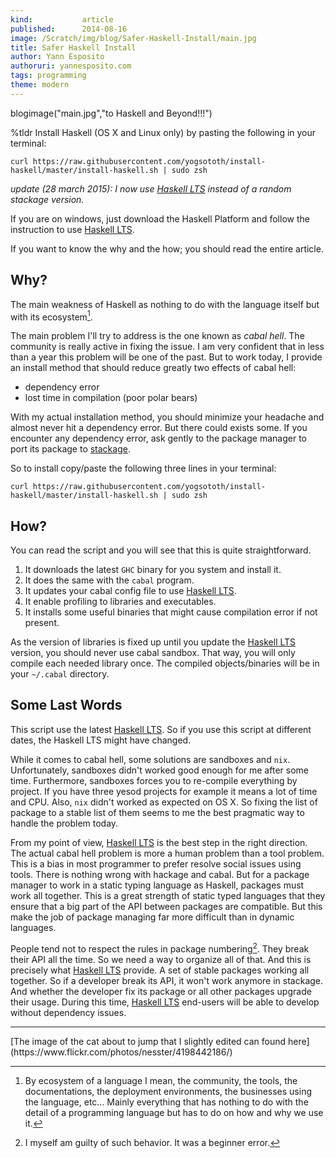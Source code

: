 ```yaml
---
kind:           article
published:      2014-08-16
image: /Scratch/img/blog/Safer-Haskell-Install/main.jpg
title: Safer Haskell Install
author: Yann Esposito
authoruri: yannesposito.com
tags: programming
theme: modern
---
```

blogimage("main.jpg","to Haskell and Beyond!!!")

<div class="intro">

%tldr Install Haskell (OS X and Linux only) by pasting the following in your terminal:

~~~
curl https://raw.githubusercontent.com/yogsototh/install-haskell/master/install-haskell.sh | sudo zsh
~~~

_update (28 march 2015): I now use [Haskell LTS][lts] instead of a random stackage version._

If you are on windows, just download the Haskell Platform and follow
the instruction to use [Haskell LTS][lts].

If you want to know the why and the how; you should read the entire article.

</div>

## Why?

The main weakness of Haskell as nothing to do with the language itself but
with its ecosystem[^1].

[^1]: By ecosystem of a language I mean, the community, the tools, the documentations, the deployment environments, the businesses using the language, etc... Mainly everything that has nothing to do with the detail of a programming language but has to do on how and why we use it.

The main problem I'll try to address is the one known as _cabal hell_.
The community is really active in fixing the issue.
I am very confident that in less than a year this problem will be one of the past.
But to work today, I provide an install method that should reduce greatly
two effects of cabal hell:

- dependency error
- lost time in compilation (poor polar bears)

With my actual installation method, you should minimize your headache and almost
never hit a dependency error.
But there could exists some.
If you encounter any dependency error,
ask gently to the package manager to port its package to [stackage][stackage].

So to install copy/paste the following three lines in your terminal:

~~~
curl https://raw.githubusercontent.com/yogsototh/install-haskell/master/install-haskell.sh | sudo zsh
~~~

## How?

You can read the script and you will see that this is quite straightforward.

1. It downloads the latest `GHC` binary for you system and install it.
2. It does the same with the `cabal` program.
3. It updates your cabal config file to use [Haskell LTS][lts].
4. It enable profiling to libraries and executables.
5. It installs some useful binaries that might cause compilation error if not present.

As the version of libraries is fixed up until you update the [Haskell LTS][lts] version,
you should never use cabal sandbox.
That way, you will only compile each needed library once.
The compiled objects/binaries will be in your `~/.cabal` directory.

## Some Last Words

This script use the latest [Haskell LTS][lts].
So if you use this script at different dates, the Haskell LTS might have changed.

While it comes to cabal hell, some solutions are sandboxes and `nix`.
Unfortunately, sandboxes didn't worked good enough for me after some time.
Furthermore, sandboxes forces you to re-compile everything by project.
If you have three yesod projects for example it means a lot of time and CPU.
Also, `nix` didn't worked as expected on OS X.
So fixing the list of package to a stable list of them seems to me the best
pragmatic way to handle the problem today.

From my point of view, [Haskell LTS][lts] is the best step in the right direction.
The actual cabal hell problem is more a human problem than a tool problem.
This is a bias in most programmer to prefer resolve social issues using tools.
There is nothing wrong with hackage and cabal.
But for a package manager to work in a static typing language as Haskell,
packages must work all together.
This is a great strength of static typed languages that they ensure that a big
part of the API between packages are compatible.
But this make the job of package managing far more difficult than in dynamic languages.

People tend not to respect the rules in package numbering[^2].
They break their API all the time.
So we need a way to organize all of that.
And this is precisely what [Haskell LTS][lts] provide.
A set of stable packages working all together.
So if a developer break its API, it won't work anymore in stackage.
And whether the developer fix its package or all other packages upgrade their usage.
During this time, [Haskell LTS][lts] end-users will be able to develop without dependency issues.

[^2]: I myself am guilty of such behavior. It was a beginner error.

[lts]: http://www.stackage.org/lts
[stackage]: http://www.stackage.org

---

<p class="small">
[The image of the cat about to jump that I slightly edited can found here](https://www.flickr.com/photos/nesster/4198442186/)
</p>


